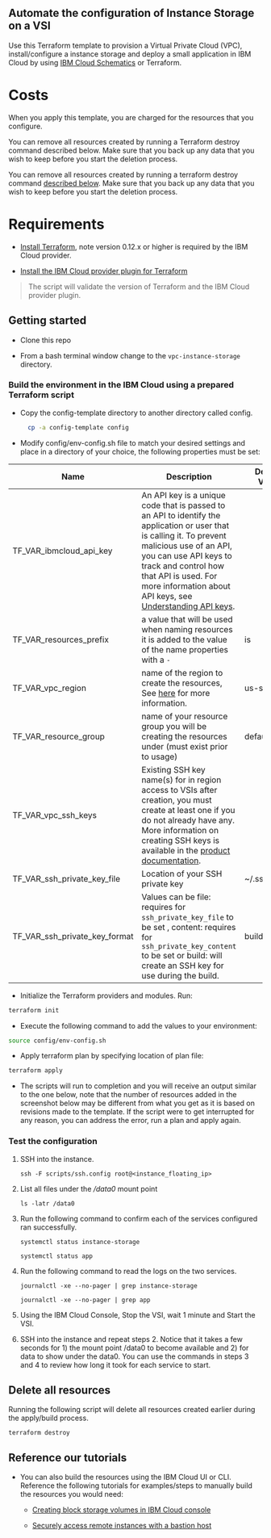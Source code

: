 ## Automate the configuration of Instance Storage on a VSI

Use this Terraform template to provision a Virtual Private Cloud (VPC), install/configure a instance storage and deploy a small application in IBM Cloud by using [IBM Cloud Schematics](https://cloud.ibm.com/docs/schematics?topic=schematics-about-schematics) or Terraform.


# Costs

When you apply this template, you are charged for the resources that you configure.

You can remove all resources created by running a Terraform destroy command described below. Make sure that you back up any data that you wish to keep before you start the deletion process.

You can remove all resources created by running a terraform destroy command [described below](#delete-all-resources). Make sure that you back up any data that you wish to keep before you start the deletion process.

# Requirements

- [Install Terraform](https://www.terraform.io/downloads.html), note version 0.12.x or higher is required by the IBM Cloud provider.

- [Install the IBM Cloud provider plugin for Terraform](https://github.com/IBM-Cloud/terraform-provider-ibm#using-the-provider)

> The script will validate the version of Terraform and the IBM Cloud provider plugin.

## Getting started

- Clone this repo

- From a bash terminal window change to the `vpc-instance-storage` directory.

### Build the environment in the IBM Cloud using a prepared Terraform script

- Copy the config-template directory to another directory called config.
  ```sh
    cp -a config-template config
  ```

- Modify config/env-config.sh file to match your desired settings and place in a directory of your choice, the following properties must be set:

|  Name               | Description                         | Default Value |
| -------------------| ------------------------------------|---------------- |
| TF_VAR_ibmcloud_api_key | An API key is a unique code that is passed to an API to identify the application or user that is calling it. To prevent malicious use of an API, you can use API keys to track and control how that API is used. For more information about API keys, see [Understanding API keys](https://cloud.ibm.com/docs/iam?topic=iam-manapikey). |
| TF_VAR_resources_prefix | a value that will be used when naming resources it is added to the value of the name properties with a `-` | is |
| TF_VAR_vpc_region        | name of the region to create the resources, See [here](https://cloud.ibm.com/docs/vpc?topic=vpc-creating-a-vpc-in-a-different-region) for more information. | us-south |
| TF_VAR_resource_group | name of your resource group you will be creating the resources under (must exist prior to usage) | default |
| TF_VAR_vpc_ssh_keys | Existing SSH key name(s) for in region access to VSIs after creation, you must create at least one if you do not already have any. More information on creating SSH keys is available in the [product documentation](https://cloud.ibm.com/docs/vpc?topic=vpc-ssh-keys). |
| TF_VAR_ssh_private_key_file | Location of your SSH private key | ~/.ssh/id_rsa |
| TF_VAR_ssh_private_key_format | Values can be file: requires for `ssh_private_key_file` to be set , content: requires for `ssh_private_key_content` to be set or build: will create an SSH key for use during the build. | build |

- Initialize the Terraform providers and modules. Run:
```sh
terraform init
```

- Execute the following command to add the values to your environment:
```sh
source config/env-config.sh
```

- Apply terraform plan by specifying location of plan file:
```sh
terraform apply
```

- The scripts will run to completion and you will receive an output similar to the one below, note that the number of resources added in the screenshot below may be different from what you get as it is based on revisions made to the template.  If the script were to get interrupted for any reason, you can address the error, run a plan and apply again.


### Test the configuration

1.	SSH into the  instance.

    ```
    ssh -F scripts/ssh.config root@<instance_floating_ip>
    ```

2.  List all files under the */data0* mount point
    ```
    ls -latr /data0
    ```

3.  Run the following command to confirm each of the services configured ran successfully.
    ```
    systemctl status instance-storage
    ```

    ```
    systemctl status app
    ```

4.  Run the following command to read the logs on the two services.
    ```
    journalctl -xe --no-pager | grep instance-storage
    ```

    ```
    journalctl -xe --no-pager | grep app
    ```

5. Using the IBM Cloud Console, Stop the VSI, wait 1 minute and Start the VSI.

6. SSH into the  instance and repeat steps 2.  Notice that it takes a few seconds for 1) the mount point /data0 to become available and 2) for data to show under the data0.  You can use the commands in steps 3 and 4 to review how long it took for each service to start. 


## Delete all resources

Running the following script will delete all resources created earlier during the apply/build process.

```
terraform destroy
```

## Reference our tutorials

- You can also build the resources using the IBM Cloud UI or CLI. Reference the following tutorials for examples/steps to manually build the resources you would need:

    - [Creating block storage volumes in IBM Cloud console](https://cloud.ibm.com/docs/infrastructure/block-storage-is?topic=block-storage-is-creating-block-storage&topicid=block-storage-is-block-storage-getting-started)

    - [Securely access remote instances with a bastion host](https://cloud.ibm.com/docs/tutorials?topic=solution-tutorials-vpc-secure-management-bastion-server)
